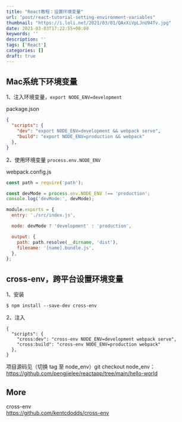 ```yaml
---
title: "React教程：设置环境变量"
url: "post/react-tutorial-setting-environment-variables"
thumbnail: "https://i.loli.net/2021/03/01/QAxXiVpLJnU94Tv.jpg"
date: 2021-03-03T17:22:55+08:00
keywords: ''
description: ''
tags: ['React']
categories: []
draft: true
---
```


## Mac系统下环境变量

1、注入环境变量，`export NODE_ENV=development`

package.json
```json
{
  "scripts": {
    "dev": "export NODE_ENV=development && webpack serve",
    "build": "export NODE_ENV=production && webpack"
  },
}
```

2、使用环境变量 `process.env.NODE_ENV` 

webpack.config.js
```javascript
const path = require('path');

const devMode = process.env.NODE_ENV !== 'production';
console.log('devMode:', devMode);

module.exports = {
  entry: './src/index.js',

  mode: devMode ? 'development' : 'production',

  output: {
    path: path.resolve(__dirname, 'dist'),
    filename: '[name].bundle.js',
  },
};
```

## cross-env，跨平台设置环境变量

1、安装
```
$ npm install --save-dev cross-env
```

2、注入
```
{
  "scripts": {
    "cross:dev": "cross-env NODE_ENV=development webpack serve",
    "cross:build": "cross-env NODE_ENV=production webpack"
  },
}
```


项目源码见（切换 tag 至 node_env）git checkout node_env： https://github.com/pengjielee/reactapp/tree/main/hello-world

## More 

cross-env  
https://github.com/kentcdodds/cross-env  
